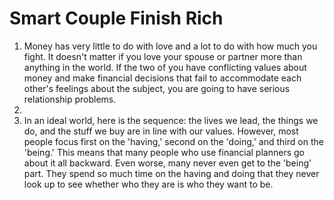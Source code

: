 # Smart Couple Finish Rich

1. Money has very little to do with love and a lot to do with how much you fight. It doesn't matter if you love your spouse or partner more than anything in the world. If the two of you have conflicting values about money and make financial decisions that fail to accommodate each other's feelings about the subject, you are going to have serious relationship problems. 
2. 
3. In an ideal world, here is the sequence: the lives we lead, the things we do, and the stuff we buy are in line with our values. However, most people focus first on the 'having,' second on the 'doing,' and third on the 'being.' This means that many people who use financial planners go about it all backward. Even worse, many never even get to the 'being' part. They spend so much time on the having and doing that they never look up to see whether who they are is who they want to be.

